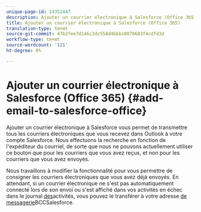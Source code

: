 ```yaml
---
unique-page-id: 14352447
description: Ajouter un courrier électronique à Salesforce (Office 365) - Documents marketing - Documentation du produit
title: Ajouter un courrier électronique à Salesforce (Office 365)
translation-type: tm+mt
source-git-commit: 47b2fee7d146c3dc558d4bbb10070683f4cdfd3d
workflow-type: tm+mt
source-wordcount: '121'
ht-degree: 0%

---
```



# Ajouter un courrier électronique à Salesforce (Office 365) {#add-email-to-salesforce-office}

Ajouter un courrier électronique à Salesforce vous permet de transmettre tous les courriers électroniques que vous recevez dans Outlook à votre compte Salesforce. Nous effectuons la recherche en fonction de l&#39;expéditeur du courriel, de sorte que nous ne pouvons actuellement utiliser ce bouton que pour les courriers que vous avez reçus, et non pour les courriers que vous avez envoyés.

Nous travaillons à modifier la fonctionnalité pour vous permettre de consigner les courriers électroniques que vous avez déjà envoyés. En attendant, si un courrier électronique ne s&#39;est pas automatiquement connecté lors de son envoi ou s&#39;est affiché dans vos activités en échec dans le journal [des](http://docs.marketo.com/pages/assets/external-link.jspa)activités, vous pouvez le transférer à votre adresse [de messagerie](http://docs.marketo.com/x/soLS)BCCSalesforce.
